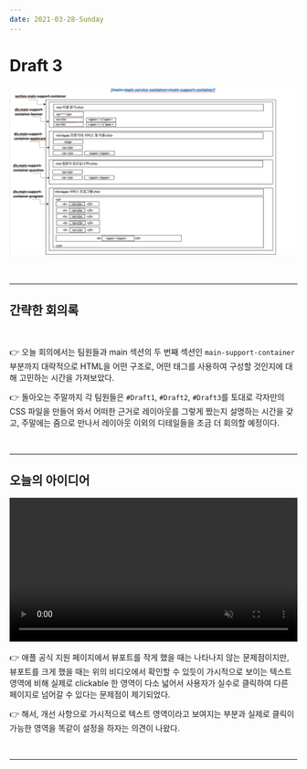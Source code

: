 ```yaml
---
date: 2021-03-28-Sunday
---
```


# Draft 3

![main-support-container 부분 스케치](./images/apple-clone-main-support-container.png)

<br>
<hr>

## 간략한 회의록 

<br>

👉 오늘 회의에서는 팀원들과 main 섹션의 두 번째 섹션인 `main-support-container`부분까지 대략적으로 HTML을 어떤 구조로, 어떤 태그를 사용하여 구성할 것인지에 대해 고민하는 시간을 가져보았다. <br>

👉 돌아오는 주말까지 각 팀원들은 `#Draft1`, `#Draft2`, `#Draft3`를 토대로 각자만의 CSS 파일을 만들어 와서 어떠한 근거로 레이아웃를 그렇게 짰는지 설명하는 시간을 갖고, 주말에는 줌으로 만나서 레이아웃 이외의 디테일들을 조금 더 회의할 예정이다. 

<br>
<hr>

## 오늘의 아이디어

<video style="width:100%" autoplay controls muted >
  <source src="./images/video.mp4" type="video/mp4">
	<source src="./images/video.webm"
            type="video/mp4">
  애플 고객지원 사이트 클론 - 문제점 발견 관련 동영상 
</video>


<!-- <video style="width:100%" controls preload="auto">
  <source src="video.mp4" type="video/mp4">
Your browser does not support the video tag.
</video> -->

👉 애플 공식 지원 페이지에서 뷰포트를 작게 했을 때는 나타나지 않는 문제점이지만, 뷰포트를 크게 했을 때는 위의 비디오에서 확인할 수 있듯이 가시적으로 보이는 텍스트 영역에 비해 실제로 clickable 한 영역이 다소 넓어서 사용자가 실수로 클릭하여 다른 페이지로 넘어갈 수 있다는 문제점이 제기되었다. 

👉 해서, 개선 사항으로 가시적으로 텍스트 영역이라고 보여지는 부분과 실제로 클릭이 가능한 영역을 똑같이 설정을 하자는 의견이 나왔다. 

<!-- 👉 애플 공식 지원 페이지에서 뷰포트를 작게 했을 때는 나타나지 않는 문제점이지만, 뷰포트를 크게 했을 때는 우리 draft의 h2에 해당하는 “지원 받기”의 하위 div들에 포함되어져 있는 a 태그로 감싸졌을 것이라고 예상되는 “~~~~ >” 영역이 … 가시적으로 보이는 텍스트 영역에 비해 실제로 클리커블한 영역이 다소 넓음 -> 개선 사항으로 가시적으로 텍스트 영역이라고 보여지는 부분과 실제로 클릭이 가능한 영역을 똑같이 설정을 하자는 의견이 나옴!  -->

<br>
<hr>

